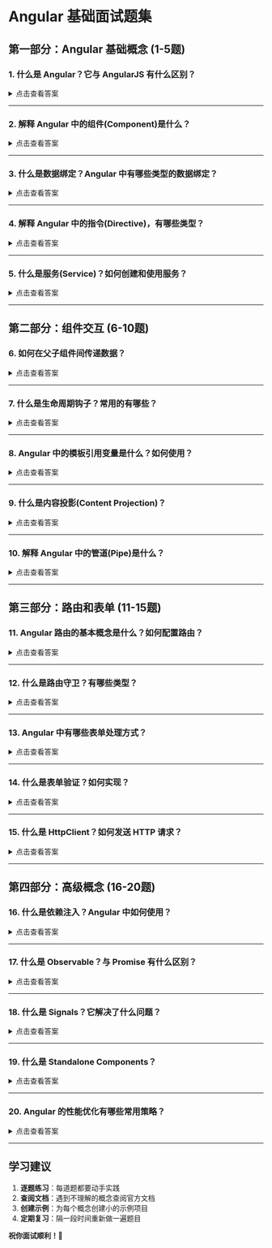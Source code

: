 # Angular 基础面试题集

## 第一部分：Angular 基础概念 (1-5题)

### 1. 什么是 Angular？它与 AngularJS 有什么区别？

<details>
<summary>点击查看答案</summary>

**Angular** 是一个基于 TypeScript 的开源前端框架，用于构建单页应用程序(SPA)。

**主要区别：**
- **语言**：AngularJS 使用 JavaScript，Angular 使用 TypeScript
- **架构**：AngularJS 基于 MVC，Angular 基于组件和服务
- **性能**：Angular 有更好的性能和移动端支持
- **版本**：AngularJS 是 1.x 版本，Angular 是 2+ 版本

</details>

---

### 2. 解释 Angular 中的组件(Component)是什么？

<details>
<summary>点击查看答案</summary>

**组件**是 Angular 应用的基本构建块，控制屏幕上的一块区域（视图）。

**组件包含：**
```typescript
@Component({
  selector: 'app-example',    // 组件选择器
  templateUrl: './example.html', // 模板文件
  styleUrl: './example.css'   // 样式文件
})
export class ExampleComponent {
  // 组件逻辑
}
```

**特点：**
- 包含 HTML 模板、CSS 样式和 TypeScript 逻辑
- 可以嵌套和复用
- 有自己的生命周期

</details>

---

### 3. 什么是数据绑定？Angular 中有哪些类型的数据绑定？

<details>
<summary>点击查看答案</summary>

**数据绑定**是连接组件数据和视图的机制。

**四种类型：**

1. **插值绑定（单向）**：`{{ value }}`
2. **属性绑定（单向）**：`[property]="value"`
3. **事件绑定（单向）**：`(event)="handler()"`
4. **双向绑定**：`[(ngModel)]="value"`

```html
<!-- 示例 -->
<h1>{{ title }}</h1>                    <!-- 插值 -->
<img [src]="imageUrl">                  <!-- 属性绑定 -->
<button (click)="onClick()">点击</button> <!-- 事件绑定 -->
<input [(ngModel)]="name">              <!-- 双向绑定 -->
```

</details>

---

### 4. 解释 Angular 中的指令(Directive)，有哪些类型？

<details>
<summary>点击查看答案</summary>

**指令**是用来扩展 HTML 元素功能的类。

**三种类型：**

1. **组件指令**：有模板的指令（组件就是特殊的指令）
2. **结构指令**：改变 DOM 结构
   ```html
   <div *ngIf="show">条件显示</div>
   <li *ngFor="let item of items">{{ item }}</li>
   ```
3. **属性指令**：改变元素外观或行为
   ```html
   <div [ngClass]="{'active': isActive}">样式控制</div>
   <div [ngStyle]="{'color': textColor}">内联样式</div>
   ```

</details>

---

### 5. 什么是服务(Service)？如何创建和使用服务？

<details>
<summary>点击查看答案</summary>

**服务**是包含业务逻辑的类，用于在组件间共享数据和功能。

**创建服务：**
```typescript
@Injectable({
  providedIn: 'root'  // 根级注入
})
export class DataService {
  getData() {
    return 'some data';
  }
}
```

**使用服务：**
```typescript
export class MyComponent {
  constructor(private dataService: DataService) {}
  
  ngOnInit() {
    const data = this.dataService.getData();
  }
}
```

</details>

---

## 第二部分：组件交互 (6-10题)

### 6. 如何在父子组件间传递数据？

<details>
<summary>点击查看答案</summary>

**父传子 - 使用 @Input()：**
```typescript
// 子组件
export class ChildComponent {
  @Input() message: string = '';
}
```
```html
<!-- 父组件模板 -->
<app-child [message]="parentMessage"></app-child>
```

**子传父 - 使用 @Output()：**
```typescript
// 子组件
export class ChildComponent {
  @Output() dataChange = new EventEmitter<string>();
  
  sendData() {
    this.dataChange.emit('data from child');
  }
}
```
```html
<!-- 父组件模板 -->
<app-child (dataChange)="onDataChange($event)"></app-child>
```

</details>

---

### 7. 什么是生命周期钩子？常用的有哪些？

<details>
<summary>点击查看答案</summary>

**生命周期钩子**是 Angular 在组件生命周期的特定时刻调用的方法。

**常用钩子：**
- **ngOnInit**：组件初始化后调用（最常用）
- **ngOnChanges**：输入属性变化时调用
- **ngOnDestroy**：组件销毁前调用（清理工作）
- **ngAfterViewInit**：视图初始化后调用

```typescript
export class MyComponent implements OnInit, OnDestroy {
  ngOnInit() {
    console.log('组件初始化');
  }
  
  ngOnDestroy() {
    console.log('组件销毁');
  }
}
```

</details>

---

### 8. Angular 中的模板引用变量是什么？如何使用？

<details>
<summary>点击查看答案</summary>

**模板引用变量**用 `#` 声明，可以引用模板中的元素或组件。

**使用示例：**
```html
<!-- 引用DOM元素 -->
<input #nameInput type="text">
<button (click)="showValue(nameInput.value)">显示值</button>

<!-- 引用组件 -->
<app-child #childComponent></app-child>
<button (click)="childComponent.doSomething()">调用子组件方法</button>
```

**在组件中使用 @ViewChild：**
```typescript
export class ParentComponent {
  @ViewChild('nameInput') nameInput!: ElementRef;
  @ViewChild('childComponent') child!: ChildComponent;
}
```

</details>

---

### 9. 什么是内容投影(Content Projection)？

<details>
<summary>点击查看答案</summary>

**内容投影**允许将外部内容插入到组件模板中的指定位置。

**基本用法：**
```typescript
// 卡片组件
@Component({
  selector: 'app-card',
  template: `
    <div class="card">
      <ng-content></ng-content>  <!-- 投影插槽 -->
    </div>
  `
})
export class CardComponent {}
```

**使用：**
```html
<app-card>
  <h2>标题</h2>
  <p>这些内容会被投影到卡片中</p>
</app-card>
```

**多插槽投影：**
```html
<!-- 组件模板 -->
<ng-content select="[slot=header]"></ng-content>
<ng-content select="[slot=footer]"></ng-content>

<!-- 使用 -->
<app-card>
  <div slot="header">头部内容</div>
  <div slot="footer">底部内容</div>
</app-card>
```

</details>

---

### 10. 解释 Angular 中的管道(Pipe)是什么？

<details>
<summary>点击查看答案</summary>

**管道**用于在模板中转换数据的显示格式。

**内置管道：**
```html
{{ name | uppercase }}              <!-- 大写 -->
{{ price | currency:'CNY' }}        <!-- 货币格式 -->
{{ birthday | date:'yyyy-MM-dd' }}  <!-- 日期格式 -->
{{ items | json }}                  <!-- JSON格式 -->
```

**自定义管道：**
```typescript
@Pipe({
  name: 'reverse'
})
export class ReversePipe implements PipeTransform {
  transform(value: string): string {
    return value.split('').reverse().join('');
  }
}
```

**使用：**
```html
{{ 'hello' | reverse }}  <!-- 输出：olleh -->
```

</details>

---

## 第三部分：路由和表单 (11-15题)

### 11. Angular 路由的基本概念是什么？如何配置路由？

<details>
<summary>点击查看答案</summary>

**路由**允许在不同组件（页面）间导航。

**配置路由：**
```typescript
const routes: Routes = [
  { path: '', redirectTo: '/home', pathMatch: 'full' },
  { path: 'home', component: HomeComponent },
  { path: 'about', component: AboutComponent },
  { path: 'user/:id', component: UserComponent },
  { path: '**', component: NotFoundComponent }
];
```

**在模板中使用：**
```html
<router-outlet></router-outlet>  <!-- 路由出口 -->
<a routerLink="/home">首页</a>   <!-- 路由链接 -->
<a [routerLink]="['/user', userId]">用户</a>
```

**编程式导航：**
```typescript
constructor(private router: Router) {}

navigateToHome() {
  this.router.navigate(['/home']);
}
```

</details>

---

### 12. 什么是路由守卫？有哪些类型？

<details>
<summary>点击查看答案</summary>

**路由守卫**控制路由的访问权限。

**守卫类型：**
- **CanActivate**：是否可以进入路由
- **CanDeactivate**：是否可以离开路由
- **CanLoad**：是否可以加载模块

**示例：**
```typescript
export const authGuard = () => {
  const authService = inject(AuthService);
  const router = inject(Router);
  
  if (authService.isLoggedIn()) {
    return true;
  } else {
    router.navigate(['/login']);
    return false;
  }
};

// 在路由中使用
{ path: 'dashboard', component: DashboardComponent, canActivate: [authGuard] }
```

</details>

---

### 13. Angular 中有哪些表单处理方式？

<details>
<summary>点击查看答案</summary>

**两种表单处理方式：**

**1. 模板驱动表单**：
```html
<form #userForm="ngForm" (ngSubmit)="onSubmit(userForm)">
  <input name="username" [(ngModel)]="user.username" required>
  <button type="submit" [disabled]="!userForm.valid">提交</button>
</form>
```

**2. 响应式表单（推荐）**：
```typescript
export class UserComponent {
  userForm = new FormGroup({
    username: new FormControl('', Validators.required),
    email: new FormControl('', [Validators.required, Validators.email])
  });
  
  onSubmit() {
    if (this.userForm.valid) {
      console.log(this.userForm.value);
    }
  }
}
```

```html
<form [formGroup]="userForm" (ngSubmit)="onSubmit()">
  <input formControlName="username">
  <input formControlName="email">
  <button [disabled]="!userForm.valid">提交</button>
</form>
```

</details>

---

### 14. 什么是表单验证？如何实现？

<details>
<summary>点击查看答案</summary>

**表单验证**确保用户输入的数据符合要求。

**内置验证器：**
```typescript
userForm = new FormGroup({
  username: new FormControl('', [
    Validators.required,
    Validators.minLength(3)
  ]),
  email: new FormControl('', [
    Validators.required,
    Validators.email
  ])
});
```

**自定义验证器：**
```typescript
// 自定义验证函数
function forbiddenNameValidator(control: AbstractControl) {
  const forbidden = /admin/.test(control.value);
  return forbidden ? { forbiddenName: true } : null;
}

// 使用
username: new FormControl('', [Validators.required, forbiddenNameValidator])
```

**显示错误信息：**
```html
<input formControlName="username">
<div *ngIf="userForm.get('username')?.invalid && userForm.get('username')?.touched">
  用户名不能为空
</div>
```

</details>

---

### 15. 什么是 HttpClient？如何发送 HTTP 请求？

<details>
<summary>点击查看答案</summary>

**HttpClient** 是 Angular 提供的 HTTP 客户端服务。

**基本使用：**
```typescript
@Injectable()
export class UserService {
  constructor(private http: HttpClient) {}
  
  // GET 请求
  getUsers() {
    return this.http.get<User[]>('/api/users');
  }
  
  // POST 请求
  createUser(user: User) {
    return this.http.post<User>('/api/users', user);
  }
  
  // PUT 请求
  updateUser(id: number, user: User) {
    return this.http.put<User>(`/api/users/${id}`, user);
  }
  
  // DELETE 请求
  deleteUser(id: number) {
    return this.http.delete(`/api/users/${id}`);
  }
}
```

**在组件中使用：**
```typescript
export class UserComponent {
  users: User[] = [];
  
  constructor(private userService: UserService) {}
  
  ngOnInit() {
    this.userService.getUsers().subscribe(
      users => this.users = users
    );
  }
}
```

</details>

---

## 第四部分：高级概念 (16-20题)

### 16. 什么是依赖注入？Angular 中如何使用？

<details>
<summary>点击查看答案</summary>

**依赖注入(DI)** 是一种设计模式，允许类从外部获取依赖，而不是自己创建。

**提供服务：**
```typescript
@Injectable({
  providedIn: 'root'  // 在根级别提供
})
export class DataService {}
```

**注入使用：**
```typescript
// 构造函数注入
export class MyComponent {
  constructor(private dataService: DataService) {}
}

// 使用 inject() 函数
export class MyComponent {
  private dataService = inject(DataService);
}
```

**不同注入级别：**
- `providedIn: 'root'` - 根级单例
- 组件级别 - 每个组件实例独立
- 模块级别 - 模块范围内单例

</details>

---

### 17. 什么是 Observable？与 Promise 有什么区别？

<details>
<summary>点击查看答案</summary>

**Observable** 是处理异步数据流的对象。

**与 Promise 的区别：**

| 特性 | Promise | Observable |
|------|---------|------------|
| 数据量 | 单个值 | 多个值 |
| 执行时机 | 立即执行 | 懒执行（订阅时） |
| 取消 | 不可取消 | 可取消 |
| 操作符 | 有限 | 丰富的操作符 |

**使用示例：**
```typescript
// Observable
this.http.get('/api/data').subscribe(
  data => console.log(data),
  error => console.error(error)
);

// 使用操作符
this.http.get('/api/users').pipe(
  map(users => users.filter(u => u.active)),
  tap(users => console.log('Active users:', users))
).subscribe(activeUsers => {
  this.activeUsers = activeUsers;
});
```

</details>

---

### 18. 什么是 Signals？它解决了什么问题？

<details>
<summary>点击查看答案</summary>

**Signals** 是 Angular 16+ 引入的响应式原语，用于更细粒度的状态管理。

**基本使用：**
```typescript
export class CounterComponent {
  count = signal(0);              // 创建 signal
  doubleCount = computed(() => this.count() * 2);  // 计算属性
  
  increment() {
    this.count.set(this.count() + 1);  // 设置值
    // 或者
    this.count.update(val => val + 1);  // 更新值
  }
}
```

**解决的问题：**
- **性能优化**：只更新真正变化的部分
- **简化变更检测**：不需要 Zone.js
- **类型安全**：完整的 TypeScript 支持
- **组合性**：computed 信号自动追踪依赖

**在模板中使用：**
```html
<div>计数: {{ count() }}</div>
<div>双倍: {{ doubleCount() }}</div>
<button (click)="increment()">增加</button>
```

</details>

---

### 19. 什么是 Standalone Components？

<details>
<summary>点击查看答案</summary>

**独立组件**不需要在 NgModule 中声明，可以直接使用。

**创建独立组件：**
```typescript
@Component({
  selector: 'app-user',
  standalone: true,
  imports: [CommonModule, FormsModule],  // 直接导入需要的模块
  template: `
    <div>
      <input [(ngModel)]="name">
      <p *ngIf="name">Hello {{ name }}!</p>
    </div>
  `
})
export class UserComponent {
  name = '';
}
```

**优势：**
- **简化架构**：不需要复杂的模块系统
- **更好的树摇优化**：只导入真正使用的依赖
- **更好的开发体验**：减少样板代码
- **渐进式采用**：可以与传统组件混用

**启动独立应用：**
```typescript
// main.ts
bootstrapApplication(AppComponent, {
  providers: [
    // 全局提供者
  ]
});
```

</details>

---

### 20. Angular 的性能优化有哪些常用策略？

<details>
<summary>点击查看答案</summary>

**常用性能优化策略：**

**1. 变更检测优化：**
```typescript
@Component({
  changeDetection: ChangeDetectionStrategy.OnPush
})
export class OptimizedComponent {}
```

**2. TrackBy 函数：**
```html
<li *ngFor="let item of items; trackBy: trackByFn">{{ item.name }}</li>
```
```typescript
trackByFn(index: number, item: any) {
  return item.id;  // 使用唯一标识
}
```

**3. 懒加载：**
```typescript
const routes: Routes = [
  {
    path: 'feature',
    loadChildren: () => import('./feature/feature.module').then(m => m.FeatureModule)
  }
];
```

**4. 使用 Async 管道：**
```html
<div *ngFor="let user of users$ | async">{{ user.name }}</div>
```

**5. 图片优化：**
```html
<img [src]="imageUrl" loading="lazy" [ngOptimizedImage]="imageUrl">
```

**6. 使用 Signals（新特性）：**
```typescript
// 更细粒度的响应式更新
count = signal(0);
computed(() => this.count() * 2);
```

</details>

---

## 学习建议

1. **逐题练习**：每道题都要动手实践
2. **查阅文档**：遇到不理解的概念查阅官方文档
3. **创建示例**：为每个概念创建小的示例项目
4. **定期复习**：隔一段时间重新做一遍题目

**祝你面试顺利！🚀**
